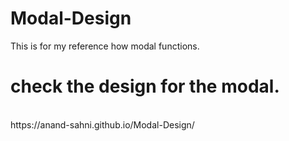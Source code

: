 # Modal-Design
This is for my reference how modal functions.
<br/>
# check the design for the modal.
<br/>
https://anand-sahni.github.io/Modal-Design/
